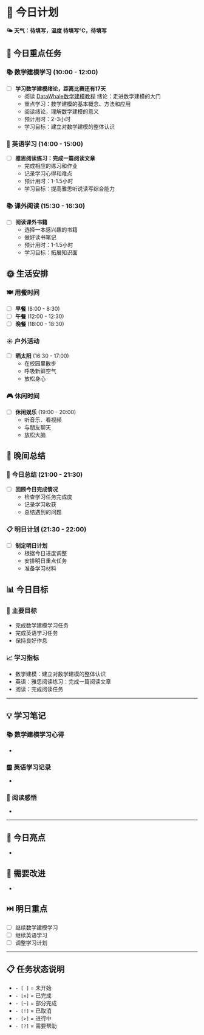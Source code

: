 # 📅 今日计划

**🌤️ 天气：待填写，温度 待填写°C，待填写**

## 🎯 今日重点任务

### 📚 数学建模学习 (10:00 - 12:00)
- [ ] **学习数学建模绪论，距离比赛还有17天**
  - 阅读 [DataWhale数学建模教程](https://datawhalechina.github.io/intro-mathmodel/#/) 绪论：走进数学建模的大门
  - 重点学习：数学建模的基本概念、方法和应用
  - 阅读绪论，理解数学建模的意义
  - 预计用时：2-3小时
  - 学习目标：建立对数学建模的整体认识

### 📖 英语学习 (14:00 - 15:00)
- [ ] **雅思阅读练习：完成一篇阅读文章**
  - 完成相应的练习和作业
  - 记录学习心得和难点
  - 预计用时：1-1.5小时
  - 学习目标：提高雅思听说读写综合能力

### 📚 课外阅读 (15:30 - 16:30)
- [ ] **阅读课外书籍**
  - 选择一本感兴趣的书籍
  - 做好读书笔记
  - 预计用时：1-1.5小时
  - 学习目标：拓展知识面

## 🌞 生活安排

### 🍽️ 用餐时间
- [ ] **早餐** (8:00 - 8:30)
- [ ] **午餐** (12:00 - 12:30)
- [ ] **晚餐** (18:00 - 18:30)

### ☀️ 户外活动
- [ ] **晒太阳** (16:30 - 17:00)
  - 在校园里散步
  - 呼吸新鲜空气
  - 放松身心

### 🎮 休闲时间
- [ ] **休闲娱乐** (19:00 - 20:00)
  - 听音乐、看视频
  - 与朋友聊天
  - 放松大脑

## 🌙 晚间总结

### 📝 今日总结 (21:00 - 21:30)
- [ ] **回顾今日完成情况**
  - 检查学习任务完成度
  - 记录学习收获
  - 总结遇到的问题

### 📋 明日计划 (21:30 - 22:00)
- [ ] **制定明日计划**
  - 根据今日进度调整
  - 安排明日重点任务
  - 准备学习材料

## 📊 今日目标

### 🎯 主要目标
- 完成数学建模学习任务
- 完成英语学习任务
- 保持良好作息

### 📈 学习指标
- 数学建模：建立对数学建模的整体认识
- 英语：雅思阅读练习：完成一篇阅读文章
- 阅读：完成阅读任务

---

## 💡 学习笔记

### 📚 数学建模学习心得
- 

### 🆎 英语学习记录
- 

### 📖 阅读感悟
- 

---

## 🌟 今日亮点
- 

## 🔄 需要改进
- 

## ⏭️ 明日重点
- [ ] 继续数学建模学习
- [ ] 继续英语学习
- [ ] 调整学习计划

---

## 📋 任务状态说明
- `- [ ]` = 未开始
- `- [x]` = 已完成
- `- [~]` = 部分完成
- `- [!]` = 已取消
- `- [>]` = 进行中
- `- [?]` = 需要帮助
